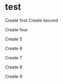 # test

Create first
Create second

Create four

Create 5

Create 6

Create 7





Create 8







Create 9

